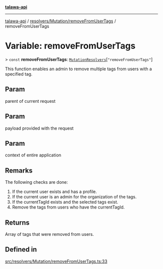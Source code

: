 [**talawa-api**](../../../../README.md)

***

[talawa-api](../../../../modules.md) / [resolvers/Mutation/removeFromUserTags](../README.md) / removeFromUserTags

# Variable: removeFromUserTags

\> `const` **removeFromUserTags**: [`MutationResolvers`](../../../../types/generatedGraphQLTypes/type-aliases/MutationResolvers.md)\[`"removeFromUserTags"`\]

This function enables an admin to remove multiple tags from users with a specified tag.

## Param

parent of current request

## Param

payload provided with the request

## Param

context of entire application

## Remarks

The following checks are done:
1. If the current user exists and has a profile.
2. If the current user is an admin for the organization of the tags.
3. If the currentTagId exists and the selected tags exist.
4. Remove the tags from users who have the currentTagId.

## Returns

Array of tags that were removed from users.

## Defined in

[src/resolvers/Mutation/removeFromUserTags.ts:33](https://github.com/PalisadoesFoundation/talawa-api/blob/832d310bae30bd8cb45fb1b44f62dd776dccc52f/src/resolvers/Mutation/removeFromUserTags.ts#L33)
